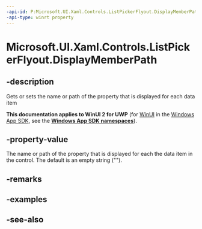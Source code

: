 ```yaml
---
-api-id: P:Microsoft.UI.Xaml.Controls.ListPickerFlyout.DisplayMemberPath
-api-type: winrt property
---
```


<!-- Property syntax
public string DisplayMemberPath { get;  set; }
-->

# Microsoft.UI.Xaml.Controls.ListPickerFlyout.DisplayMemberPath

## -description
Gets or sets the name or path of the property that is displayed for each data item

**This documentation applies to WinUI 2 for UWP** (for [WinUI](/windows/apps/winui/winui3/) in the [Windows App SDK](/windows/apps/windows-app-sdk/), see the **[Windows App SDK namespaces](/windows/windows-app-sdk/api/winrt/)**).

## -property-value
The name or path of the property that is displayed for each the data item in the control. The default is an empty string ("").

## -remarks

## -examples

## -see-also
